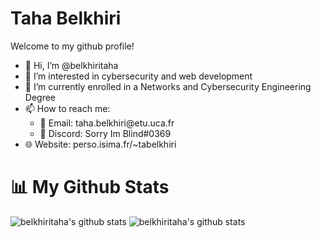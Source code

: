 <div class="container">
    <h1>Taha Belkhiri</h1>
    <p>Welcome to my github profile!</p>
    <ul>
        <li>👋 Hi, I’m @belkhiritaha
        <li>👀 I’m interested in cybersecurity and web development
        <li>🌱 I’m currently enrolled in a Networks and Cybersecurity Engineering Degree
        <li>📫 How to reach me:
        <ul>
            <li>📧 Email: taha.belkhiri@etu.uca.fr
            <li>📱 Discord: Sorry Im Blind#0369
        </ul>
        <li>🌐 Website: perso.isima.fr/~tabelkhiri
    </ul>
</div>


<h1>📊 My Github Stats</h1>
<img src="https://github-readme-stats.vercel.app/api?username=belkhiritaha&show_icons=true&theme=radical" alt="belkhiritaha's github stats" />

<img src="https://github-readme-stats.vercel.app/api/top-langs/?username=belkhiritaha&layout=compact&theme=radical" alt="belkhiritaha's github stats" />
